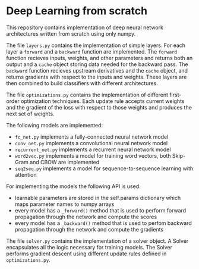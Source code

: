 # Deep Learning from scratch

This repository contains implementation of deep neural network architectures written from scratch using only numpy.

The file `layers.py` contains the implementation of simple layers. For each layer a `forward` and a `backward` function are implemented. The `forward` function recieves inputs, weights, and other parameters and returns both an output and a `cache` object storing data needed for the backward pass. The `backward` function recieves upstream derivatives and the `cache` object, and returns gradients with respect to the inputs and weights. These layers are then combined to build classifiers with different architectures.

The file `optimizations.py` contains the implementation of different first-order optimization techniques. Each update rule accepts current weights and the gradient of the loss with respect to those weights and produces the next set of weights.

The following models are implemented:
 * `fc_net.py` implements a fully-connected neural network model
 * `conv_net.py` implements a convolutional neural network model
 * `recurrent_net.py` implements a recurrent neural network model
 * `word2vec.py` implements a model for training word vectors, both Skip-Gram and CBOW are implemented
 * `seq2seq.py` implements a model for sequence-to-sequence learning with attention

For implementing the models the following API is used:
 - learnable parameters are stored in the self.params dictionary which maps parameter names to numpy arrays
 - every model has a `_forward()` method that is used to perform forward propagation through the network and compute the scores
 - every model has a `_backward()` method that is used to perfom backward propagation through the network and compute the gradients

The file `solver.py` contains the implementation of a solver object. A Solver encapsulates all the logic necessary for training models. The Solver performs gradient descent using different update rules defined in `optimizations.py`.